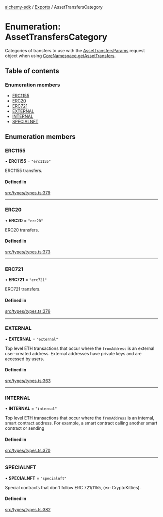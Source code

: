 [alchemy-sdk](../README.md) / [Exports](../modules.md) / AssetTransfersCategory

# Enumeration: AssetTransfersCategory

Categories of transfers to use with the [AssetTransfersParams](../interfaces/AssetTransfersParams.md) request
object when using [CoreNamespace.getAssetTransfers](../classes/CoreNamespace.md#getassettransfers).

## Table of contents

### Enumeration members

- [ERC1155](AssetTransfersCategory.md#erc1155)
- [ERC20](AssetTransfersCategory.md#erc20)
- [ERC721](AssetTransfersCategory.md#erc721)
- [EXTERNAL](AssetTransfersCategory.md#external)
- [INTERNAL](AssetTransfersCategory.md#internal)
- [SPECIALNFT](AssetTransfersCategory.md#specialnft)

## Enumeration members

### ERC1155

• **ERC1155** = `"erc1155"`

ERC1155 transfers.

#### Defined in

[src/types/types.ts:379](https://github.com/alchemyplatform/alchemy-sdk-js/blob/432c999/src/types/types.ts#L379)

___

### ERC20

• **ERC20** = `"erc20"`

ERC20 transfers.

#### Defined in

[src/types/types.ts:373](https://github.com/alchemyplatform/alchemy-sdk-js/blob/432c999/src/types/types.ts#L373)

___

### ERC721

• **ERC721** = `"erc721"`

ERC721 transfers.

#### Defined in

[src/types/types.ts:376](https://github.com/alchemyplatform/alchemy-sdk-js/blob/432c999/src/types/types.ts#L376)

___

### EXTERNAL

• **EXTERNAL** = `"external"`

Top level ETH transactions that occur where the `fromAddress` is an
external user-created address. External addresses have private keys and are
accessed by users.

#### Defined in

[src/types/types.ts:363](https://github.com/alchemyplatform/alchemy-sdk-js/blob/432c999/src/types/types.ts#L363)

___

### INTERNAL

• **INTERNAL** = `"internal"`

Top level ETH transactions that occur where the `fromAddress` is an
internal, smart contract address. For example, a smart contract calling
another smart contract or sending

#### Defined in

[src/types/types.ts:370](https://github.com/alchemyplatform/alchemy-sdk-js/blob/432c999/src/types/types.ts#L370)

___

### SPECIALNFT

• **SPECIALNFT** = `"specialnft"`

Special contracts that don't follow ERC 721/1155, (ex: CryptoKitties).

#### Defined in

[src/types/types.ts:382](https://github.com/alchemyplatform/alchemy-sdk-js/blob/432c999/src/types/types.ts#L382)
